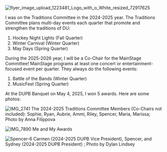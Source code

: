 
![flyer_image_upload_1223481_Logo_with_o_White_resized_72917625](https://github.com/user-attachments/assets/227cf018-4d9e-4a59-a7c1-ba1a4d51fc1c)


I was on the Traditions Committee in the 2024-2025 year.
The Traditions Committee plans multi-day events each quarter that promote and strengthen the traditions of DU:
1. Hockey Night Lights (Fall Quarter)
2. Winter Carnival (Winter Quarter)
3. May Days (Spring Quarter)

During the 2025-2026 year, I will be a Co-Chair for the MainStage Committee!
MainStage programs at least one concert or entertainment-focused event per quarter.
They always do the following events:
1. Battle of the Bands (Winter Quarter)
2. MusicFest (Spring Quarter)

At the DUPB Banquet on May 4, 2025, I won 5 awards. Here are some photos:


![IMG_2741](https://github.com/user-attachments/assets/5ea7e613-294c-4d95-b30e-37bcab792ac0)
The 2024-2025 Traditions Committee Members (Co-Chairs not included): Sophie, Ryan, Aubrie, Ammi, Riley, Spencer, Maria, Marissa;
Photo by Anna Filippova

![IMG_7890](https://github.com/user-attachments/assets/95513bdf-9c23-4bff-8c88-bc84baf8b2bd)
Me and My Awards


![Spencer-6](https://github.com/user-attachments/assets/777aceef-8591-45fb-b955-169ed2ba01ad)
Carmen (2024-2025 DUPB Vice President), Spencer, and Sydney (2024-2025 DUPB President) ; Photo by Dylan Lindsey
